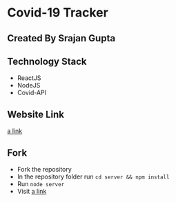 # Covid-19 Tracker

## Created By Srajan Gupta

## Technology Stack
* ReactJS
* NodeJS
* Covid-API

## Website Link
[a link](https://covidtrackerbysrajan.herokuapp.com/)

## Fork
* Fork the repository
* In the repository folder run `cd server && npm install`
* Run `node server` 
* Visit [a link](http://localhost:9000/)


